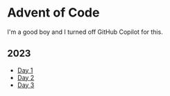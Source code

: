 # Advent of Code

I'm a good boy and I turned off GitHub Copilot for this.

## 2023

- [Day 1](/2023/day1/index.ts)
- [Day 2](/2023/day2/index.ts)
- [Day 3](/2023/day3/index.ts)
